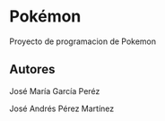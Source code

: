 # Pokémon
Proyecto de programacion de Pokemon

## Autores
José María García Peréz

José Andrés Pérez Martínez